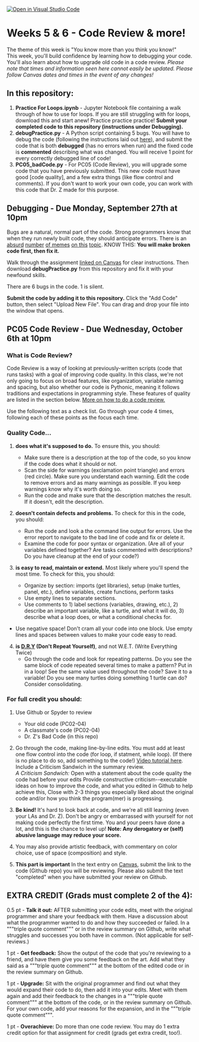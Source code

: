 [![Open in Visual Studio Code](https://classroom.github.com/assets/open-in-vscode-f059dc9a6f8d3a56e377f745f24479a46679e63a5d9fe6f495e02850cd0d8118.svg)](https://classroom.github.com/online_ide?assignment_repo_id=5741664&assignment_repo_type=AssignmentRepo)
# Weeks 5 & 6 - Code Review & more!

The theme of this week is "You know more than you think you know!"<br>
This week, you'll build confidence by learning how to debugging your code. You'll also learn about how to upgrade old code in a code review. *Please note that times and information seen here cannot easily be updated. Please follow Canvas dates and times in the event of any changes!*

## In this repository:
1. **Practice For Loops.ipynb** - Jupyter Notebook file containing a walk through of how to use for loops. If you are still struggling with for loops, download this and start anew! Practice practice practice! **Submit your completed code to this repository (instructions under Debugging).**
2. **debugPractice.py** - A Python script containing 5 bugs. You will have to debug the code (following the instructions laid out [here](https://canvas.colorado.edu/courses/75648/assignments/1182628)), and submit the code that is both **debugged** (has no errors when run) and the fixed code is **commented** describing what was changed. You will receive 1 point for every correctly debugged line of code!
3. **PC05_badCode.py** - For PC05 (Code Review), you will upgrade some code that you have previously submitted. This new code must have good [code quality], and a few extra things (like flow control and comments). If you don't want to work your own code, you can work with this code that Dr. Z made for this purpose.

## Debugging - Due Monday, September 27th at 10pm
Bugs are a natural, normal part of the code. Strong programmers know that when they run newly built code, they should anticipate errors. There is an [absurd](https://lh3.googleusercontent.com/proxy/0uLBn0M36KjMFbIhHSmGLRoRYGWLjw2RZ9U2kJPiR3P7A6qDCR9WOxOwCMOZSoD3NmWZwGxyakZBh6rTi2BHvMoh3xDRZCT_qVRBJTrL_j0TnECV4D8eAUwTA2RBPsHC3lb9yWqklGpbEQQJhmTCLxZmBe4Gam_P60k) [number](https://undo.io/media/uploads/files/Code_for_six_minutes_meme.jpg) [of memes](https://i.imgflip.com/5a1zcw.jpg) [on this](https://pbs.twimg.com/media/DK-9oznVwAApJs8.jpg) [topic](https://i.redd.it/6y67wddscm451.jpg). KNOW THIS: **You will make broken code first, then fix it.**

Walk through the assignment [linked on Canvas](https://canvas.colorado.edu/courses/75648/assignments/1182628) for clear instructions. Then download **debugPractice.py** from this repository and fix it with your newfound skills. 

There are 6 bugs in the code. 1 is silent.

**Submit the code by adding it to this repository.** 
Click the "Add Code" button, then select "Upload New File". You can drag and drop your file into the window that opens.



## PC05 Code Review - Due Wednesday, October 6th at 10pm
### What is Code Review?

Code Review is a way of looking at previously-written scripts (code that runs tasks) with a goal of improving code quality. In this class, we're not only going to focus on broad features, like organization, variable naming and spacing, but also whether our code is Pythonic, meaning it follows traditions and expectations in programming style. These features of quality are listed in the section below. [More on how to do a code review.](https://google.github.io/eng-practices/review/reviewer/)

Use the following text as a check list. Go through your code 4 times, following each of these points as the focus each time.
### Quality Code...
1. **does what it's supposed to do.** To ensure this, you should:
    - Make sure there is a description at the top of the code, so you know if the code does what it should or not.
    - Scan the side for warnings (exclamation point triangle) and errors (red circle). Make sure you understand each warning. Edit the code to remove errors and as many warnings as possible. If you keep warnings know why it's worth doing so.
    - Run the code and make sure that the description matches the result. If it doesn't, edit the description.

2. **doesn't contain defects and problems.** To check for this in the code, you should: 
    - Run the code and look a the command line output for errors. Use the error report to navigate to the bad line of code and fix or delete it.
    - Examine the code for poor syntax or organization. (Are all of your variables defined together? Are tasks commented with descriptions? Do you have cleanup at the end of your code?)

3. **is easy to read, maintain or extend.** Most likely where you'll spend the most time. To check for this, you should:
    - Organize by section: imports (get libraries), setup (make turtles, panel, etc.), define variables, create functions, perform tasks
    - Use empty lines to separate sections.
    - Use comments to 1) label sections (variables, drawing, etc.), 2) describe an important variable, like a turtle, and what it will do, 3) describe what a loop does, or what a conditional checks for.
  - Use negative space! Don't cram all your code into one block. Use empty lines and spaces between values to make your code easy to read. 

4. **is [D.R.Y](https://www.softwareyoga.com/is-your-code-dry-or-wet/) (Don't Repeat Yourself)**, and not W.E.T. (Write Everything Twice)
    - Go through the code and look for repeating patterns. Do you see the same block of code repeated several times to make a pattern? Put in in a loop! See the same value used throughout the code? Save it to a variable! Do you see many turtles doing something 1 turtle can do? Consider consolidating.

### For full credit you should:
1. Use Github or Spyder to review 
    - Your old code (PC02-04)
    - A classmate's code (PC02-04)
    - Dr. Z's Bad Code (in this repo)
2. Go through the code, making line-by-line edits. You must add at least one flow control into the code (for loop, if statment, while loop). (If there is no place to do so, add something to the code!) [Video tutorial here](https://drive.google.com/file/d/1GUof2Q7bomjw_qBU2b4jONUhBUjbEreu/view?usp=sharing_).
    Include a Criticism Sandwich in the summary review.<br>
        *A Criticism Sandwich:*
            Open with a statement about the code quality the code had before your edits
            Provide constructive criticism--executable ideas on how to improve the code, and
            what you edited in Github to help achieve this,
            Close with 2-3 things you especially liked about the original code and/or how you think the program(mer) is progressing. 

3. **Be kind!** It's hard to look back at code, and we're all still learning (even your LAs and Dr. Z). Don't be angry or embarrassed with yourself for not making code perfectly the first time. You and your peers have done a lot, and this is the chance to level up!
    **Note: Any derogatory or (self) abusive language may reduce your score.**

4. You may also provide artistic feedback, with commentary on color choice, use of space (composition) and style.

5. **This part is important** In the text entry on [Canvas](https://canvas.colorado.edu/courses/75648/assignments/1106666), submit the link to the code (Github repo) you will be reviewing. Please also submit the text "completed" when you have submitted your review on Github. 

 

## EXTRA CREDIT (Grads must complete 2 of the 4):

0.5 pt - **Talk it out:** AFTER submitting your code edits, meet with the original programmer and share your feedback with them. Have a discussion about what the programmer wanted to do and how they succeeded or failed. In a """triple quote comment""" or in the review summary on Github, write what struggles and successes you both have in common. (Not applicable for self-reviews.)

1 pt - **Get feedback:** Show the output of the code that you're reviewing to a friend, and have them give you some feedback on the art. Add what they said as a """triple quote comment""" at the bottom of the edited code or in the review summary on Github.

1 pt - **Upgrade:** Sit with the original programmer and find out what they would expand their code to do, then add it into your edits. Meet with them again and add their feedback to the changes in a """triple quote comment"""  at the bottom of the code, or in the review summary on Github. For your own code, add your reasons for the expansion, and in the """triple quote comment""".

1 pt - **Overachieve:** Do more than one code review. You may do 1 extra credit option for that assignment for credit (grads get extra credit, too!).
